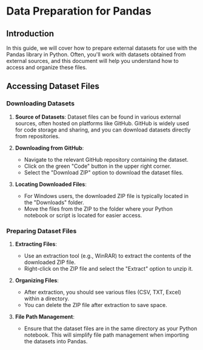 # Data Preparation for Pandas

## Introduction

In this guide, we will cover how to prepare external datasets for use with the Pandas library in Python. Often, you'll work with datasets obtained from external sources, and this document will help you understand how to access and organize these files.

## Accessing Dataset Files

### Downloading Datasets

1. **Source of Datasets**: Dataset files can be found in various external sources, often hosted on platforms like GitHub. GitHub is widely used for code storage and sharing, and you can download datasets directly from repositories.

2. **Downloading from GitHub**:
   - Navigate to the relevant GitHub repository containing the dataset.
   - Click on the green "Code" button in the upper right corner.
   - Select the "Download ZIP" option to download the dataset files.

3. **Locating Downloaded Files**:
   - For Windows users, the downloaded ZIP file is typically located in the "Downloads" folder.
   - Move the files from the ZIP to the folder where your Python notebook or script is located for easier access.

### Preparing Dataset Files

1. **Extracting Files**:
   - Use an extraction tool (e.g., WinRAR) to extract the contents of the downloaded ZIP file.
   - Right-click on the ZIP file and select the "Extract" option to unzip it.

2. **Organizing Files**:
   - After extraction, you should see various files (CSV, TXT, Excel) within a directory.
   - You can delete the ZIP file after extraction to save space.

3. **File Path Management**:
   - Ensure that the dataset files are in the same directory as your Python notebook. This will simplify file path management when importing the datasets into Pandas.
